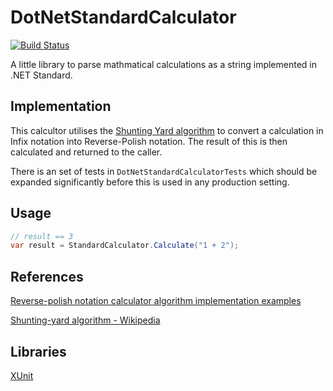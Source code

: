 # DotNetStandardCalculator

[![Build Status](https://travis-ci.org/Rooster212/DotNetStandardCalculator.svg?branch=master)](https://travis-ci.org/Rooster212/DotNetStandardCalculator)

A little library to parse mathmatical calculations as a string implemented in .NET Standard.

## Implementation

This calcultor utilises the [Shunting Yard algorithm](https://en.wikipedia.org/wiki/Shunting-yard_algorithm) to convert a calculation in Infix notation into Reverse-Polish notation. The result of this is then calculated and returned to the caller.

There is an set of tests in `DotNetStandardCalculatorTests` which should be expanded significantly before this is used in any production setting.

## Usage
```csharp
// result == 3
var result = StandardCalculator.Calculate("1 + 2");
```

## References

[Reverse-polish notation calculator algorithm implementation examples](https://rosettacode.org/wiki/Parsing/RPN_calculator_algorithm)

[Shunting-yard algorithm - Wikipedia](https://en.wikipedia.org/wiki/Shunting-yard_algorithm)

## Libraries

[XUnit](https://github.com/xunit/xunit)
